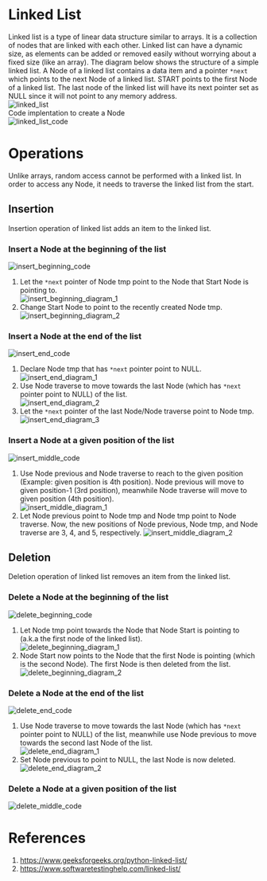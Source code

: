 # Linked List
Linked list is a type of linear data structure similar to arrays. It is a collection of nodes that are linked with each other. Linked list can have a dynamic size, as elements can be added or removed easily without worrying about a fixed size (like an array).
The diagram below shows the structure of a simple linked list. A Node of a linked list contains a data item and a pointer `*next` which points to the next Node of a linked list. START points to the first Node of a linked list. The last node of the linked list will have its next pointer set as NULL since it will not point to any memory address. <br>
![linked_list](images/img1.png?raw=true)<br>
Code implentation to create a Node <br>
![linked_list_code](images/img2.png?raw=true)<br>

# Operations
Unlike arrays, random access cannot be performed with a linked list. In order to access any Node, it needs to traverse the linked list from the start.

## Insertion
Insertion operation of linked list adds an item to the linked list.
### Insert a Node at the beginning of the list
![insert_beginning_code](images/img3.png?raw=true)<br>
1. Let the `*next` pointer of Node tmp point to the Node that Start Node is pointing to. <br>
![insert_beginning_diagram_1](images/img4.png?raw=true)<br>
2. Change Start Node to point to the recently created Node tmp. <br>
![insert_beginning_diagram_2](images/img5.png?raw=true)<br>

### Insert a Node at the end of the list 
![insert_end_code](images/img6.png?raw=true)<br>
1. Declare Node tmp that has `*next` pointer point to NULL. <br>
![insert_end_diagram_1](images/img7.png?raw=true)<br>
2. Use Node traverse to move towards the last Node (which has `*next` pointer point to NULL) of the list. <br>
![insert_end_diagram_2](images/img8.png?raw=true)<br>
3. Let the `*next` pointer of the last Node/Node traverse point to Node tmp.<br>
![insert_end_diagram_3](images/img11.png?raw=true)<br>

### Insert a Node at a given position of the list
![insert_middle_code](images/img9.png?raw=true)<br>
1. Use Node previous and Node traverse to reach to the given position (Example: given position is 4th position). Node previous will move to given position-1 (3rd position), meanwhile Node traverse will move to given position (4th position).<br> 
![insert_middle_diagram_1](images/img10.png?raw=true)<br>
2. Let Node previous point to Node tmp and Node tmp point to Node traverse. Now, the new positions of Node previous, Node tmp, and Node traverse are 3, 4, and 5, respectively.
![insert_middle_diagram_2](images/img12.png?raw=true)<br>

## Deletion
Deletion operation of linked list removes an item from the linked list.
### Delete a Node at the beginning of the list
![delete_beginning_code](images/img13.png?raw=true)<br>
1. Let Node tmp point towards the Node that Node Start is pointing to (a.k.a the first node of the linked list). <br>
![delete_beginning_diagram_1](images/img14.png?raw=true)<br>
2. Node Start now points to the Node that the first Node is pointing (which is the second Node). The first Node is then deleted from the list. <br>
![delete_beginning_diagram_2](images/img15.png?raw=true)<br>

### Delete a Node at the end of the list
![delete_end_code](images/img16.png?raw=true)<br>
1. Use Node traverse to move towards the last Node (which has `*next` pointer point to NULL) of the list, meanwhile use Node previous to move towards the second last Node of the list. <br>
![delete_end_diagram_1](images/img17.png?raw=true)<br>
2. Set Node previous to point to NULL, the last Node is now deleted.
![delete_end_diagram_2](images/img18.png?raw=true)<br>

### Delete a Node at a given position of the list
![delete_middle_code](images/img19.png?raw=true)<br>


# References
1. https://www.geeksforgeeks.org/python-linked-list/
2. https://www.softwaretestinghelp.com/linked-list/